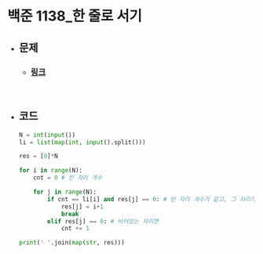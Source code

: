 # 백준 1138_한 줄로 서기

- ## 문제
    - ### [링크](https://www.acmicpc.net/problem/1138)

<br>

- ## 코드
    ```python
    N = int(input())
    li = list(map(int, input().split()))

    res = [0]*N

    for i in range(N):
        cnt = 0 # 빈 자리 개수

        for j in range(N):
            if cnt == li[i] and res[j] == 0: # 빈 자리 개수가 같고, 그 자리가 비어있으면
                res[j] = i+1
                break
            elif res[j] == 0: # 비어있는 자리면
                cnt += 1

    print(' '.join(map(str, res)))
    ```